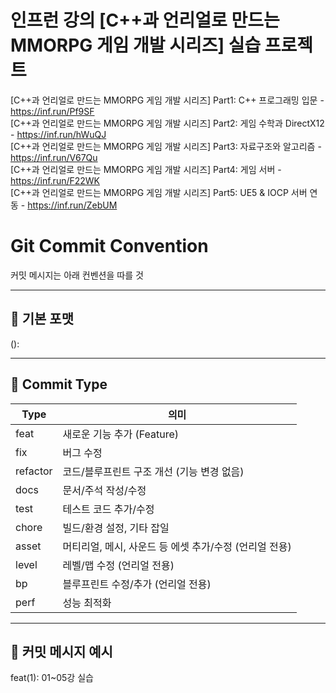 # 인프런 강의 [C++과 언리얼로 만드는 MMORPG 게임 개발 시리즈] 실습 프로젝트

[C++과 언리얼로 만드는 MMORPG 게임 개발 시리즈] Part1: C++ 프로그래밍 입문 - https://inf.run/Pf9SF
<br>
[C++과 언리얼로 만드는 MMORPG 게임 개발 시리즈] Part2: 게임 수학과 DirectX12 - https://inf.run/hWuQJ
<br>
[C++과 언리얼로 만드는 MMORPG 게임 개발 시리즈] Part3: 자료구조와 알고리즘 - https://inf.run/V67Qu
<br>
[C++과 언리얼로 만드는 MMORPG 게임 개발 시리즈] Part4: 게임 서버 - https://inf.run/F22WK
<br>
[C++과 언리얼로 만드는 MMORPG 게임 개발 시리즈] Part5: UE5 & IOCP 서버 연동 - https://inf.run/ZebUM

# Git Commit Convention

커밋 메시지는 아래 컨벤션을 따를 것

---

## 🔹 기본 포맷
<type>(<part>): <subject>


---

## 🔹 Commit Type

| Type      | 의미 |
|-----------|------|
| feat      | 새로운 기능 추가 (Feature) |
| fix       | 버그 수정 |
| refactor  | 코드/블루프린트 구조 개선 (기능 변경 없음) |
| docs      | 문서/주석 작성/수정 |
| test      | 테스트 코드 추가/수정 |
| chore     | 빌드/환경 설정, 기타 잡일 |
| asset     | 머티리얼, 메시, 사운드 등 에셋 추가/수정 (언리얼 전용) |
| level     | 레벨/맵 수정 (언리얼 전용) |
| bp        | 블루프린트 수정/추가 (언리얼 전용) |
| perf      | 성능 최적화 |

---

## 🔹 커밋 메시지 예시
 feat(1): 01~05강 실습
